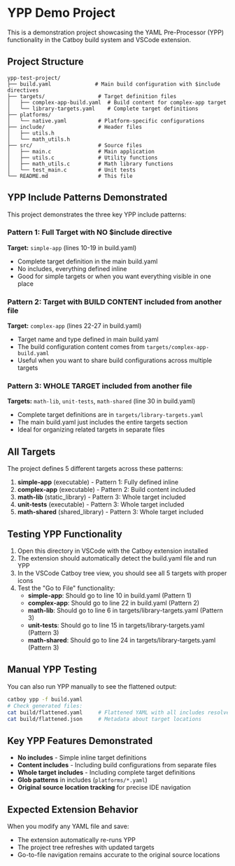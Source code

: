 # YPP Demo Project

This is a demonstration project showcasing the YAML Pre-Processor (YPP) functionality in the Catboy build system and VSCode extension.

## Project Structure

```
ypp-test-project/
├── build.yaml              # Main build configuration with $include directives
├── targets/                 # Target definition files
│   ├── complex-app-build.yaml  # Build content for complex-app target
│   └── library-targets.yaml    # Complete target definitions
├── platforms/
│   └── native.yaml          # Platform-specific configurations
├── include/                 # Header files
│   ├── utils.h
│   └── math_utils.h
├── src/                     # Source files
│   ├── main.c               # Main application
│   ├── utils.c              # Utility functions
│   ├── math_utils.c         # Math library functions
│   └── test_main.c          # Unit tests
└── README.md                # This file
```

## YPP Include Patterns Demonstrated

This project demonstrates the three key YPP include patterns:

### Pattern 1: Full Target with NO $include directive
**Target:** `simple-app` (lines 10-19 in build.yaml)
- Complete target definition in the main build.yaml
- No includes, everything defined inline
- Good for simple targets or when you want everything visible in one place

### Pattern 2: Target with BUILD CONTENT included from another file  
**Target:** `complex-app` (lines 22-27 in build.yaml)
- Target name and type defined in main build.yaml
- The build configuration content comes from `targets/complex-app-build.yaml`
- Useful when you want to share build configurations across multiple targets

### Pattern 3: WHOLE TARGET included from another file
**Targets:** `math-lib`, `unit-tests`, `math-shared` (line 30 in build.yaml)
- Complete target definitions are in `targets/library-targets.yaml`
- The main build.yaml just includes the entire targets section
- Ideal for organizing related targets in separate files

## All Targets

The project defines 5 different targets across these patterns:

1. **simple-app** (executable) - Pattern 1: Fully defined inline
2. **complex-app** (executable) - Pattern 2: Build content included  
3. **math-lib** (static_library) - Pattern 3: Whole target included
4. **unit-tests** (executable) - Pattern 3: Whole target included
5. **math-shared** (shared_library) - Pattern 3: Whole target included

## Testing YPP Functionality

1. Open this directory in VSCode with the Catboy extension installed
2. The extension should automatically detect the build.yaml file and run YPP
3. In the VSCode Catboy tree view, you should see all 5 targets with proper icons
4. Test the "Go to File" functionality:
   - **simple-app**: Should go to line 10 in build.yaml (Pattern 1)
   - **complex-app**: Should go to line 22 in build.yaml (Pattern 2)  
   - **math-lib**: Should go to line 6 in targets/library-targets.yaml (Pattern 3)
   - **unit-tests**: Should go to line 15 in targets/library-targets.yaml (Pattern 3)
   - **math-shared**: Should go to line 24 in targets/library-targets.yaml (Pattern 3)

## Manual YPP Testing

You can also run YPP manually to see the flattened output:

```bash
catboy ypp -f build.yaml
# Check generated files:
cat build/flattened.yaml     # Flattened YAML with all includes resolved
cat build/flattened.json     # Metadata about target locations
```

## Key YPP Features Demonstrated

- **No includes** - Simple inline target definitions
- **Content includes** - Including build configurations from separate files  
- **Whole target includes** - Including complete target definitions
- **Glob patterns** in includes (`platforms/*.yaml`)
- **Original source location tracking** for precise IDE navigation

## Expected Extension Behavior

When you modify any YAML file and save:
- The extension automatically re-runs YPP 
- The project tree refreshes with updated targets
- Go-to-file navigation remains accurate to the original source locations